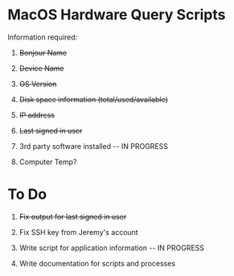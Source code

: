 # MacOS Hardware Query Scripts

Information required:

1. ~~Bonjour Name~~

2. ~~Device Name~~

3. ~~OS Version~~

4. ~~Disk space information (total/used/available)~~

5. ~~IP address~~

6. ~~Last signed in user~~

7. 3rd party software installed -- IN PROGRESS

8. Computer Temp?

# To Do

1. ~~Fix output for last signed in user~~

2. Fix SSH key from Jeremy's account

3. Write script for application information -- IN PROGRESS

4. Write documentation for scripts and processes
